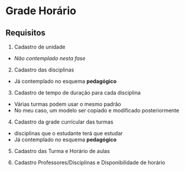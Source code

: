 # Grade Horário

## Requisitos

1. Cadastro de unidade

- *Não contemplado nesta fase*

2. Cadastro das disciplinas
   
- Já contemplado no esquema **pedagógico**
   
3. Cadastro de tempo de duração para cada disciplina   

- Várias turmas podem usar o mesmo padrão
- No meu caso, um modelo ser copiado e modificado posteriormente

4. Cadastro da grade currícular das turmas
   
- disciplinas que o estudante terá que estudar
- Já contemplado no esquema **pedagógico**

5. Cadastro das Turma e Horário de aulas

6. Cadastro Professores/Disciplinas e Disponibilidade de horário